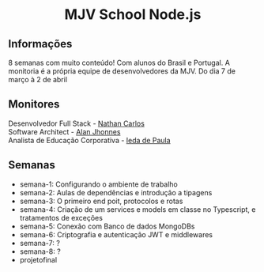 <h1 align="center">MJV School Node.js</h1>

## Informações

8 semanas com muito conteúdo!
Com alunos do Brasil e Portugal. A monitoria é a própria equipe de desenvolvedores da MJV.
Do dia 7 de março à 2 de abril

## Monitores

Desenvolvedor Full Stack - [Nathan Carlos](https://www.linkedin.com/in/nathan-carlos-s-a76075146/)</br>Software Architect - [Alan Jhonnes](https://www.linkedin.com/in/alan-jhonnes-a9299420/)</br>Analista de Educação Corporativa - [Ieda de Paula](https://www.linkedin.com/in/iedadepaula/)

## Semanas

- semana-1: Configurando o ambiente de trabalho
- semana-2: Aulas de dependências e introdução a tipagens
- semana-3: O primeiro end poit, protocolos e rotas
- semana-4: Criação de um services e models em classe no Typescript, e tratamentos de exceções
- semana-5: Conexão com Banco de dados MongoDBs
- semana-6: Criptografia e autenticação JWT e middlewares
- semana-7: ?
- semana-8: ?
- projetofinal
